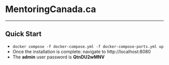 # MentoringCanada.ca
---

## Quick Start

* ```docker compose -f docker-compose.yml -f docker-compose-ports.yml up```
* Once the installation is complete: navigate to http://localhost:8080
* The **admin** user password is **QtnDU2wMNV**
